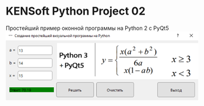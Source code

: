 # KENSoft Python Project 02
Простейший пример оконной программы на Python 2 c PyQt5
![screenshot](screen.png)
